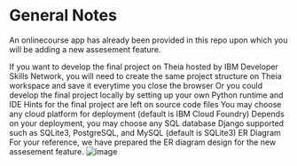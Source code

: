 # General Notes
An onlinecourse app has already been provided in this repo upon which you will be adding a new assesement feature.

If you want to develop the final project on Theia hosted by IBM Developer Skills Network, you will need to create the same project structure on Theia workspace and save it everytime you close the browser Or you could develop the final project locally by setting up your own Python runtime and IDE Hints for the final project are left on source code files You may choose any cloud platform for deployment (default is IBM Cloud Foundry) Depends on your deployment, you may choose any SQL database Django supported such as SQLite3, PostgreSQL, and MySQL (default is SQLite3) ER Diagram For your reference, we have prepared the ER diagram design for the new assesement feature.
![image](https://user-images.githubusercontent.com/84934041/192671297-fc7e3375-7dbe-4c55-90b8-25542589b47b.png)
